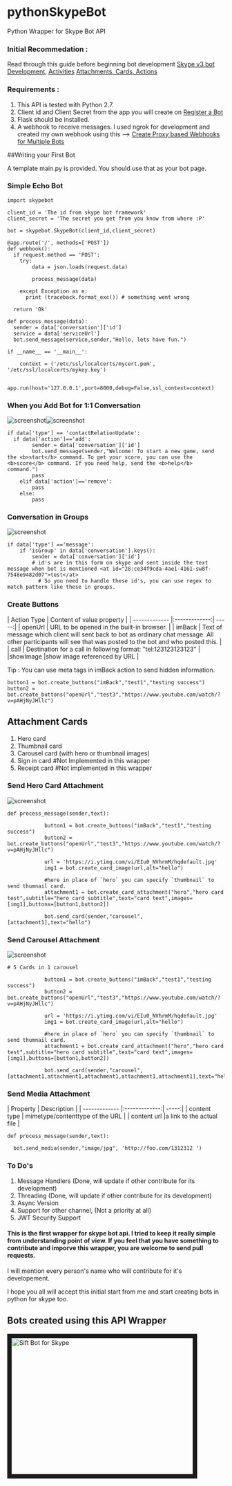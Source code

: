 # pythonSkypeBot

Python Wrapper for Skype Bot API

### Initial Recommedation :
Read through this guide before beginning bot development [Skype v3 bot Development](https://docs.botframework.com/en-us/support/upgrade-to-v3/), [Activities](https://docs.botframework.com/en-us/csharp/builder/sdkreference/activities.html) [Attachments, Cards, Actions](https://docs.botframework.com/en-us/skype/getting-started/#navtitle)

### Requirements :

1. This API is tested with Python 2.7.
2. Client id and Client Secret from the app you will create on [Register a Bot](https://dev.botframework.com/bots/new)
3. Flask should be installed.
4. A webhook to receive messages. I used ngrok for development and created my own webhook using this --> [Create Proxy based Webhooks for Multiple Bots](https://gist.github.com/soheilhy/8b94347ff8336d971ad0)

##Writing your First Bot

A template main.py is provided. You should use that as your bot page.

### Simple Echo Bot

```
import skypebot

client_id = 'The id from skype bot framework'
client_secret = 'The secret you get from you know from where :P'

bot = skypebot.SkypeBot(client_id,client_secret)

@app.route('/', methods=['POST'])
def webhook():
  if request.method == 'POST':
    try:
        data = json.loads(request.data)
        
        process_message(data)
        
    except Exception as e:
      print (traceback.format_exc()) # something went wrong

  return 'Ok'

def process_message(data):
  sender = data['conversation']['id']
  service = data['serviceUrl']
  bot.send_message(service,sender,"Hello, lets have fun.")
  
if __name__ == '__main__':

    context = ('/etc/ssl/localcerts/mycert.pem', '/etc/ssl/localcerts/mykey.key')

    app.run(host='127.0.0.1',port=8000,debug=False,ssl_context=context)
```


### When you Add Bot for 1:1 Conversation

<img src="https://docs.botframework.com/en-us/images/skype/skype-bot-profile.png" alt="screenshot"><img src="https://docs.botframework.com/en-us/images/skype/skype-bot-welcome.png" alt="screenshot">

```
if data['type'] == 'contactRelationUpdate':
  if data['action']=='add':
        sender = data['conversation']['id']
        bot.send_message(sender,"Welcome! To start a new game, send the <b>start</b> command. To get your score, you can use the <b>score</b> command. If you need help, send the <b>help</b> command.")
        pass
    elif data['action']=='remove':
        pass
    else:
        pass
```


### Conversation in Groups

<img src="https://docs.botframework.com/en-us/images/skype/skype-bot-at-mention.png" alt="screenshot">

```
if data['type'] =='message':
    if 'isGroup' in data['conversation'].keys():
        sender = data['conversation']['id']
        # id's are in this form on skype and sent inside the text message when bot is mentioned <at id="28:ce34f9cda-4ae1-4161-sw8f-7548e9482d07">test</at>
          # So you need to handle these id's, you can use regex to match pattern like these in groups.
```


### Create Buttons

| Action Type       | Content of value property |
| ------------- |:-------------:| -----:|
| openUrl       | URL to be opened in the built-in browser.  |
| imBack      | Text of message which client will sent back to bot as ordinary chat message. All other participants will see that was posted to the bot and who posted this.    |
| call  | Destination for a call in following format: "tel:123123123123"   |
|showImage |show image referenced by URL |

Tip : You can use meta tags in imBack action to send hidden information.

```
button1 = bot.create_buttons("imBack","test1","testing success")
button2 = bot.create_buttons("openUrl","test3","https://www.youtube.com/watch/?v=pAHjNyJHllc")
```


## Attachment Cards

1. Hero card
2. Thumbnail card
3. Carousel card (with hero or thumbnail images)
4. Sign in card #Not Implemented in this wrapper
5. Receipt card #Not implemented in this wrapper

### Send Hero Card Attachment

<img src="https://docs.botframework.com/en-us/images/skype/skype-bot-hero-card.png" alt="screenshot">

```
def process_message(sender,text):

            button1 = bot.create_buttons("imBack","test1","testing success")
            button2 = bot.create_buttons("openUrl","test3","https://www.youtube.com/watch/?v=pAHjNyJHllc")
            
            url = 'https://i.ytimg.com/vi/EIu0_NVhrmM/hqdefault.jpg'
            img1 = bot.create_card_image(url,alt="hello")
            
            #here in place of `hero` you can specify `thumbnail` to send thumnail card.  
            attachment1 = bot.create_card_attachment("hero","hero card test",subtitle="hero card subtitle",text="card text",images=[img1],buttons=[button1,button2])

            bot.send_card(sender,"carousel", [attachment1],text="hello")
```

### Send Carousel Attachment

<img src="https://docs.botframework.com/en-us/images/skype/skype-bot-carousel-card.png" alt="screenshot">

```
# 5 Cards in 1 carousel

            button1 = bot.create_buttons("imBack","test1","testing success")
            button2 = bot.create_buttons("openUrl","test3","https://www.youtube.com/watch/?v=pAHjNyJHllc")
            
            url = 'https://i.ytimg.com/vi/EIu0_NVhrmM/hqdefault.jpg'
            img1 = bot.create_card_image(url,alt="hello")
            
            #here in place of `hero` you can specify `thumbnail` to send thumnail card.  
            attachment1 = bot.create_card_attachment("hero","hero card test",subtitle="hero card subtitle",text="card text",images=[img1],buttons=[button1,button2])

            bot.send_card(sender,"carousel", [attachment1,attachment1,attachment1,attachment1,attachment1],text="hello")
```

### Send Media Attachment

| Property       | Description |
| ------------- |:-------------:| -----:|
| content type      | mimetype/contenttype of the URL |
| content url      |a link to the actual file  |

```
def process_message(sender,text):

  bot.send_media(sender,"image/jpg", 'http://foo.com/1312312 ')
```

### To Do's

1. Message Handlers (Done, will update if other contribute for its development)
2. Threading (Done, will update if other contribute for its development)
3. Async Version
4. Support for other channel, (Not a priority at all)
5. JWT Security Support


#### This is the first wrapper for skype bot api. I tried to keep it really simple from understanding point of view. If you feel that you have something to contribute and imporve this wrapper, you are welcome to send pull requests.

I will mention every person's name who will contribute for it's developement.

I hope you all will accept this initial start from me and start creating bots in python for skype too.



## Bots created using this API Wrapper

<a href="https://www.youtube.com/watch?v=SxTkIG-YlkQ
" target="_blank"><img src="https://img.youtube.com/vi/SxTkIG-YlkQ/maxresdefault.jpg" 
alt="Sift Bot for Skype" width="420" height="315" border="10" /></a>


